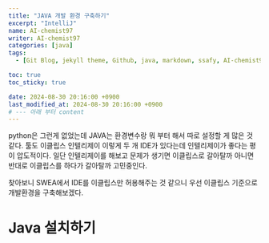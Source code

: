 ```yaml
---
title: "JAVA 개발 환경 구축하기"
excerpt: "IntelliJ"
name: AI-chemist97
writer: AI-chemist97
categories: [java]
tags:
  - [Git Blog, jekyll theme, Github, java, markdown, ssafy, AI-chemist97]

toc: true
toc_sticky: true

date: 2024-08-30 20:16:00 +0900
last_modified_at: 2024-08-30 20:16:00 +0900
# --- 아래 부터 content
---
```

python은 그런게 없었는데 JAVA는 환경변수랑 뭐 부터 해서 따로 설정할 게 많은 것 같다. 툴도 이클립스 인텔리제이 이렇게 두 개 IDE가 있다는데 인텔리제이가 좋다는 평이 압도적이다. 일단 인텔리제이를 해보고 문제가 생기면 이클립스로 갈아탈까 아니면 반대로 이클립스를 하다가 갈아탈까 고민중인다.

찾아보니 SWEA에서 IDE를 이클립스만 허용해주는 것 같으니 우선 이클립스 기준으로 개발환경을 구축해보겠다.

# Java 설치하기

